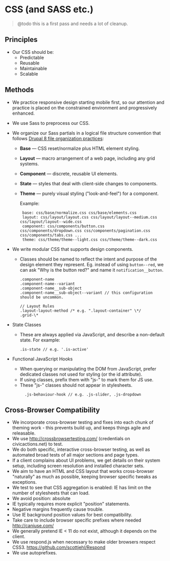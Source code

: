 # CSS (and SASS etc.)

> @todo this is a first pass and needs a lot of cleanup.

## Principles

*   Our CSS should be:
    *   Predictable
    *   Reusable
    *   Maintainable
    *   Scalable

## Methods

*   We practice responsive design starting mobile first, so our attention and practice is placed on the constrained environment and progressively enhanced.
*   We use Sass to preprocess our CSS.
*   We organize our Sass partials in a logical file structure convention that follows [Drupal 8 file organization practices](https://www.drupal.org/node/1887922):

    *   **Base** — CSS reset/normalize plus HTML element styling.
    *   **Layout** — macro arrangement of a web page, including any grid systems.
    *   **Component** — discrete, reusable UI elements.
    *   **State** — styles that deal with client-side changes to components.
    *   **Theme** — purely visual styling ("look-and-feel") for a component.

        Example:

        ```
         base: css/base/normalize.css css/base/elements.css
         layout: css/layout/layout.css css/layout/layout--medium.css css/layout/layout--wide.css
         component: css/components/button.css css/components/dropdown.css css/components/pagination.css css/components/tabs.css ...
         theme: css/theme/theme--light.css css/theme/theme--dark.css
        ```

*   We write modular CSS that supports design components.

    *   Classes should be named to reflect the intent and purpose of the design element they represent. Eg. instead of using `button--red`, we can ask "Why is the button red?" and name it `notification__button`.

        ```/* Component Rules */
        .component-name
        .component-name--variant
        .component-name__sub-object
        .component-name__sub-object--variant // this configuration should be uncommon.

        // Layout Rules
        .layout-layout-method /* e.g. ".layout-container" \*/
        .grid-\*
        ```

*   State Classes
    *   These are always applied via JavaScript, and describe a non-default state. For example:
        ```
        .is-state // e.g. '.is-active'
        ```
*   Functional JavaScript Hooks
    *   When querying or manipulating the DOM from JavaScript, prefer dedicated classes not used for styling (or the id attribute).
    *   If using classes, prefix them with "js-" to mark them for JS use.
    *   These "js-" classes should not appear in stylesheets.
        ```
          .js-behaviour-hook // e.g. .js-slider, .js-dropdown
        ```

## Cross-Browser Compatibility

*   We incorporate cross-browser testing and fixes into each chunk of theming work - this prevents build up, and keeps things agile and releasable.
*   We use <http://crossbrowsertesting.com/> (credentials on civicactions.net) to test.
*   We do both specific, interactive cross-browser testing, as well as automated broad tests of all major sections and page types.
*   If a client complains about UI problems, we get details on their system setup, including screen resolution and installed character sets.
*   We aim to have an HTML and CSS layout that works cross-browser "naturally" as much as possible, keeping browser specific tweaks as exceptions.
*   We test to see that CSS aggregation is enabled: IE has limit on the number of stylesheets that can load.
*   We avoid position: absolute
*   IE typically requires more explicit "position" statements.
*   Negative margins frequently cause trouble.
*   Use IE background position values for best compatibility.
*   Take care to include browser specific prefixes where needed <http://caniuse.com/>
*   We generally pretend IE &lt; 11 do not exist, although it depends on the client.
*   We use respond.js when necessary to make older browsers respect CSS3. <https://github.com/scottjehl/Respond>
*   We use autoprefixes.
